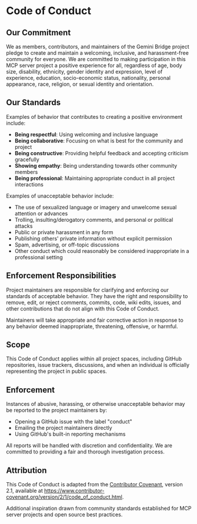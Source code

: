 # Code of Conduct

## Our Commitment

We as members, contributors, and maintainers of the Gemini Bridge project pledge to create and maintain a welcoming, inclusive, and harassment-free community for everyone. We are committed to making participation in this MCP server project a positive experience for all, regardless of age, body size, disability, ethnicity, gender identity and expression, level of experience, education, socio-economic status, nationality, personal appearance, race, religion, or sexual identity and orientation.

## Our Standards

Examples of behavior that contributes to creating a positive environment include:

* **Being respectful**: Using welcoming and inclusive language
* **Being collaborative**: Focusing on what is best for the community and project
* **Being constructive**: Providing helpful feedback and accepting criticism gracefully  
* **Showing empathy**: Being understanding towards other community members
* **Being professional**: Maintaining appropriate conduct in all project interactions

Examples of unacceptable behavior include:

* The use of sexualized language or imagery and unwelcome sexual attention or advances
* Trolling, insulting/derogatory comments, and personal or political attacks
* Public or private harassment in any form
* Publishing others' private information without explicit permission
* Spam, advertising, or off-topic discussions
* Other conduct which could reasonably be considered inappropriate in a professional setting

## Enforcement Responsibilities

Project maintainers are responsible for clarifying and enforcing our standards of acceptable behavior. They have the right and responsibility to remove, edit, or reject comments, commits, code, wiki edits, issues, and other contributions that do not align with this Code of Conduct.

Maintainers will take appropriate and fair corrective action in response to any behavior deemed inappropriate, threatening, offensive, or harmful.

## Scope

This Code of Conduct applies within all project spaces, including GitHub repositories, issue trackers, discussions, and when an individual is officially representing the project in public spaces.

## Enforcement

Instances of abusive, harassing, or otherwise unacceptable behavior may be reported to the project maintainers by:

* Opening a GitHub issue with the label "conduct"
* Emailing the project maintainers directly
* Using GitHub's built-in reporting mechanisms

All reports will be handled with discretion and confidentiality. We are committed to providing a fair and thorough investigation process.

## Attribution

This Code of Conduct is adapted from the [Contributor Covenant](https://www.contributor-covenant.org/), version 2.1, available at https://www.contributor-covenant.org/version/2/1/code_of_conduct.html.

Additional inspiration drawn from community standards established for MCP server projects and open source best practices.